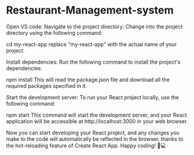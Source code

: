 # Restaurant-Management-system
Open VS code: 
Navigate to the project directory: Change into the project directory using the following command:

cd my-react-app
replace "my-react-app" with the actual name of your project.

Install dependencies: Run the following command to install the project's dependencies:

npm install
This will read the package.json file and download all the required packages specified in it.

Start the development server: To run your React project locally, use the following command:

npm start
This command will start the development server, and your React application will be accessible at http://localhost:3000 in your web browser.

Now you can start developing your React project, and any changes you make to the code will automatically be reflected in the browser, thanks to the hot-reloading feature of Create React App. Happy coding! 🚀💻
